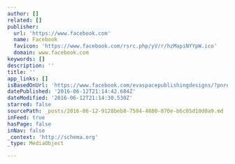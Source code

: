 ```yaml
---
author: []
related: []
publisher:
  url: 'https://www.facebook.com'
  name: Facebook
  favicon: 'https://www.facebook.com/rsrc.php/yV/r/hzMapiNYYpW.ico'
  domain: www.facebook.com
keywords: []
description: ''
title: ''
app_links: []
isBasedOnUrl: 'https://www.facebook.com/evaspacepublishingdesigns/?pnref=lhc'
datePublished: '2016-06-12T21:14:42.684Z'
dateModified: '2016-06-12T21:14:30.530Z'
starred: false
sourcePath: _posts/2016-06-12-9128beb8-7504-4880-870e-b6c05d10d0a9.md
inFeed: true
hasPage: false
inNav: false
_context: 'http://schema.org'
_type: MediaObject

---
```

